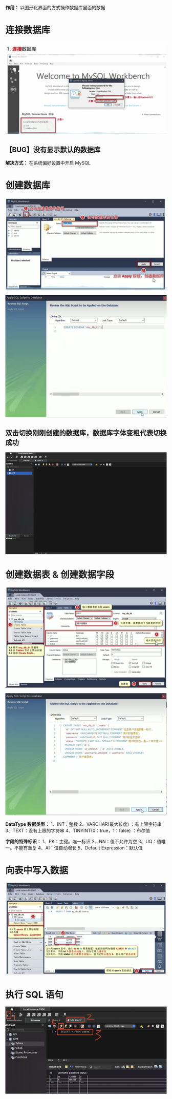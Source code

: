 **作用：** 以图形化界面的方式操作数据库里面的数据

# 连接数据库
  ![](images/2022-10-24-15-06-06.png)

  ## 【BUG】没有显示默认的数据库
  **解决方式：** 在系统偏好设置中开启 MySQL

# 创建数据库
  ![](images/2022-10-24-15-01-25.png)

  ![](images/2022-10-24-15-08-15.png)

  ## 双击切换刚刚创建的数据库，数据库字体变粗代表切换成功
  ![](images/2022-10-24-15-10-58.png)

# 创建数据表 & 创建数据字段
  ![](images/2022-10-24-15-13-48.png)

  ![](images/2022-10-24-15-35-51.png)

  **DataType 数据类型：**
  1、INT：整数
  2、VARCHAR(最大长度) ：有上限字符串
  3、TEXT：没有上限的字符串
  4、TINYINT(0：true，1：false) ：布尔值


  **字段的特殊标识：**
  1、PK：主键。唯一标识
  2、NN：值不允许为空
  3、UQ：值唯一。不能有重复
  4、AI：值自动增长
  5、Default Expression：默认值

# 向表中写入数据
  ![](images/2022-10-24-15-38-55.png)

# 执行 SQL 语句
  ![](images/2022-10-24-17-00-03.png)
